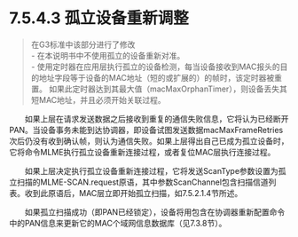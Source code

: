 # 7.5.4.3 孤立设备重新调整
>在G3标准中该部分进行了修改
<br>- 在本说明书中不使用孤立的设备重新对准。
<br>- 使用定时器在应用层执行孤立的设备检测，每当设备接收到MAC报头的目的地址字段等于设备的MAC地址（短的或扩展的）的帧时，该定时器被重置。 如果此定时器达到其最大值（macMaxOrphanTimer），则设备丢失其短MAC地址，并且必须开始关联过程。

　　如果上层在请求发送数据之后接收到重复的通信失败信息，它将认为已经断开PAN。当设备事务未能到达协调器，即设备试图发送数据macMaxFrameRetries次后仍没有收到确认帧，则认为通信失败。如果上层得出自己已成为孤立设备时，它将命令MLME执行孤立设备重新连接过程，或者复位MAC层执行连接过程。

　　如果上层决定执行孤立设备重新连接过程，它将发送ScanType参数设置为孤立扫描的MLME-SCAN.request原语，其中参数ScanChannel包含扫描信道列表。收到此原语后，MAC层立即开始孤立扫描，如7.5.2.1.4节所述。

　　如果孤立扫描成功（即PAN已经锁定），设备将用包含在协调器重新配置命令中的PAN信息来更新它的MAC个域网信息数据库（见7.3.8节）。
